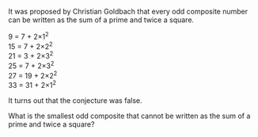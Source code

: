 It was proposed by Christian Goldbach that every odd composite number
can be written as the sum of a prime and twice a square.

9 = 7 + 2×1<sup>2</sup>  
15 = 7 + 2×2<sup>2</sup>  
21 = 3 + 2×3<sup>2</sup>  
25 = 7 + 2×3<sup>2</sup>  
27 = 19 + 2×2<sup>2</sup>  
33 = 31 + 2×1<sup>2</sup>

It turns out that the conjecture was false.

What is the smallest odd composite that cannot be written as the sum of
a prime and twice a square?
